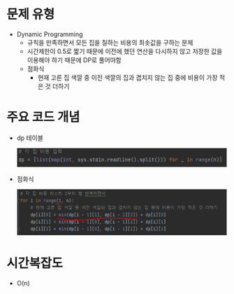 # 문제 유형
- Dynamic Programming
  - 규칙을 만족하면서 모든 집을 칠하는 비용의 최솟값을 구하는 문제
  - 시간제한이 0.5로 짧기 때문에 이전에 했던 연산을 다시하지 않고 저장한 값을 이용해야 하기 때문에 DP로 풀어야함
  - 점화식
    - 현재 고른 집 색깔 중 이전 색깔의 집과 겹치지 않는 집 중에 비용이 가장 적은 것 더하기
    
# 주요 코드 개념
- dp 테이블

  ![img.png](../이미지/RGB거리_1.png)  

- 점화식

  ![img_1.png](../이미지/RGB거리_2.png)

# 시간복잡도
- O(n)